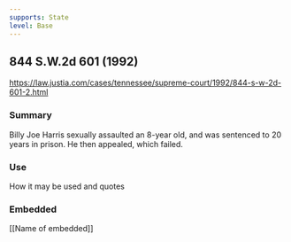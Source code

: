 ```yaml
---
supports: State
level: Base
---
```

## 844 S.W.2d 601 (1992)

https://law.justia.com/cases/tennessee/supreme-court/1992/844-s-w-2d-601-2.html

### Summary

Billy Joe Harris sexually assaulted an 8-year old, and was sentenced to 20 years in prison. He then appealed, which failed. 

### Use

How it may be used and quotes

### Embedded

[[Name of embedded]]